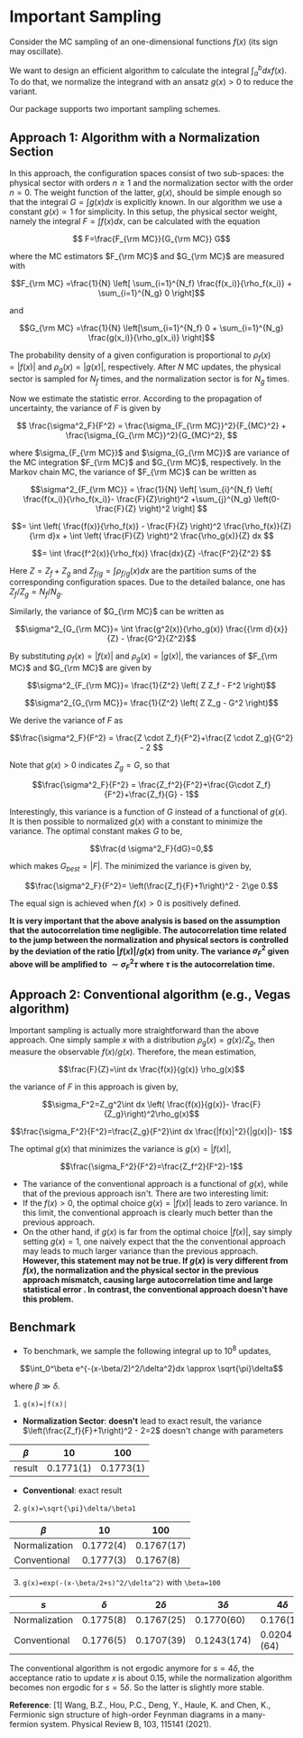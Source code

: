 # Important Sampling


Consider the MC sampling of an one-dimensional functions $f(x)$ (its sign may oscillate).

We want to design an efficient algorithm to calculate the integral $\int_a^b dx f(x)$. To do that, we normalize the integrand with an ansatz $g(x)>0$ to reduce the variant. 

Our package supports two important sampling schemes. 

## Approach 1: Algorithm with a Normalization Section

In this approach, the configuration spaces consist of two sub-spaces: the physical sector with orders $n\ge 1$ and the normalization sector with the order $n=0$. The weight function of the latter, $g({x})$, should be simple enough so that the integral $G=\int g({x}) d x$ is explicitly known. In our algorithm we use a constant $g(x) \propto 1$ for simplicity. In this setup, the physical sector weight, namely the integral $F = \int f(x) d{x}$, can be calculated with the equation
```math
    F=\frac{F_{\rm MC}}{G_{\rm MC}} G
```
where the MC estimators $F_{\rm MC}$ and $G_{\rm MC}$ are measured with 
```math
F_{\rm MC} =\frac{1}{N} \left[ \sum_{i=1}^{N_f} \frac{f(x_i)}{\rho_f(x_i)} + \sum_{i=1}^{N_g} 0 \right]
```
  and
```math
G_{\rm MC} =\frac{1}{N} \left[\sum_{i=1}^{N_f} 0 + \sum_{i=1}^{N_g} \frac{g(x_i)}{\rho_g(x_i)}  \right]
```

The probability density of a given configuration is proportional to $\rho_{f}(x)=|f(x)|$ and $\rho_{g}(x)=|g(x)|$, respectively. After $N$ MC updates, the physical sector is sampled for $N_f$ times, and the normalization sector is for $N_g$ times. 

Now we estimate the statistic error. According to the propagation of uncertainty, the variance of $F$  is given by
```math
 \frac{\sigma^2_F}{F^2} =  \frac{\sigma_{F_{\rm MC}}^2}{F_{MC}^2} + \frac{\sigma_{G_{\rm MC}}^2}{G_{MC}^2}, 
```
where $\sigma_{F_{\rm MC}}$ and $\sigma_{G_{\rm MC}}$ are variance of the MC integration $F_{\rm MC}$ and $G_{\rm MC}$, respectively. In the Markov chain MC, the variance of $F_{\rm MC}$ can be written as 
```math
\sigma^2_{F_{\rm MC}} = \frac{1}{N} \left[ \sum_{i}^{N_f} \left( \frac{f(x_i)}{\rho_f(x_i)}- \frac{F}{Z}\right)^2 +\sum_{j}^{N_g} \left(0-\frac{F}{Z} \right)^2  \right] 
```
```math
= \int \left( \frac{f(x)}{\rho_f(x)} - \frac{F}{Z} \right)^2 \frac{\rho_f(x)}{Z} {\rm d}x + \int \left( \frac{F}{Z} \right)^2 \frac{\rho_g(x)}{Z} dx 
```
```math
=  \int \frac{f^2(x)}{\rho_f(x)} \frac{dx}{Z} -\frac{F^2}{Z^2} 
```
Here $Z=Z_f+Z_g$ and $Z_{f/g}=\int \rho_{f/g}({x})d{x}$ are the partition sums of the corresponding configuration spaces. Due to the detailed balance, one has $Z_f/Z_g=N_f/N_g$.  

Similarly, the variance of $G_{\rm MC}$ can be written as 
```math
\sigma^2_{G_{\rm MC}}=  \int \frac{g^2(x)}{\rho_g(x)} \frac{{\rm d}{x}}{Z} - \frac{G^2}{Z^2}
```

By substituting $\rho_{f}(x)=|f(x)|$ and  $\rho_{g}(x)=|g(x)|$, the variances of $F_{\rm MC}$ and $G_{\rm MC}$ are given by
```math
\sigma^2_{F_{\rm MC}}= \frac{1}{Z^2} \left( Z Z_f - F^2 \right)
```
```math
\sigma^2_{G_{\rm MC}}= \frac{1}{Z^2} \left( Z Z_g - G^2 \right)
```
We derive the variance of $F$ as
```math
\frac{\sigma^2_F}{F^2} = \frac{Z \cdot Z_f}{F^2}+\frac{Z \cdot Z_g}{G^2} - 2 
```
Note that $g(x)>0$ indicates $Z_g = G$,  so that
```math
\frac{\sigma^2_F}{F^2} = \frac{Z_f^2}{F^2}+\frac{G\cdot Z_f}{F^2}+\frac{Z_f}{G} - 1
```
Interestingly, this variance is a function of $G$ instead of a functional of $g(x)$. It is then possible to normalized $g(x)$ with a constant to minimize the variance. The optimal constant makes $G$ to be,
```math
\frac{d \sigma^2_F}{dG}=0,
```
which makes $G_{best} = |F|$. The minimized the variance is given by,
```math
\frac{\sigma^2_F}{F^2}= \left(\frac{Z_f}{F}+1\right)^2 - 2\ge 0.
```
The equal sign is achieved when $f(x)>0$ is positively defined.

**It is very important that the above analysis is based on the assumption that the autocorrelation time negligible. The autocorrelation time related to the jump between the normalization and physical sectors is controlled by the deviation of the ratio $|f(x)|/g(x)$ from unity. The variance $\sigma_F^2$ given above will be amplified to $\sim \sigma_F^2 \tau$ where $\tau$ is the autocorrelation time.**

## Approach 2: Conventional algorithm (e.g., Vegas algorithm)

Important sampling is actually more straightforward than the above approach. One simply sample $x$ with a distribution $\rho_g(x)=g(x)/Z_g$, then measure the observable $f(x)/g(x)$. Therefore, the mean estimation,
```math
\frac{F}{Z}=\int dx \frac{f(x)}{g(x)} \rho_g(x)
```

the variance of $F$ in this approach is given by,
```math
\sigma_F^2=Z_g^2\int dx \left( \frac{f(x)}{g(x)}- \frac{F}{Z_g}\right)^2\rho_g(x)
```
```math
\frac{\sigma_F^2}{F^2}=\frac{Z_g}{F^2}\int dx \frac{|f(x)|^2}{|g(x)|}- 1
```
The optimal $g(x)$ that minimizes the variance is $g(x) =|f(x)|$,
```math
\frac{\sigma_F^2}{F^2}=\frac{Z_f^2}{F^2}-1
```

- The variance of the conventional approach is a functional of $g(x)$, while that of the previous approach isn't. There are two interesting limit:
- If the $f(x)>0$, the optimal choice $g(x)=|f(x)|$ leads to zero variance. In this limit, the conventional approach is clearly much better than the previous approach.
- On the other hand, if $g(x)$ is far from the optimal choice $|f(x)|$, say simply setting $g(x)=1$, one naively expect that the the conventional approach may leads to much larger variance than the previous approach. **However,  this statement may not be true. If $g(x)$ is very different from $f(x)$, the normalization and the physical sector in the previous approach mismatch, causing large autocorrelation time and large statistical error . In contrast, the conventional approach doesn't have this problem.**

## Benchmark
- To benchmark, we sample the following integral up to $10^8$ updates, 
```math
\int_0^\beta e^{-(x-\beta/2)^2/\delta^2}dx \approx \sqrt{\pi}\delta
```
where $\beta \gg \delta$.
1. ``g(x)=|f(x)|``
- __Normalization Sector__:  __doesn't__ lead to exact result, the variance $\left(\frac{Z_f}{F}+1\right)^2 - 2=2$ doesn't change with parameters

| $\beta$ | 10        | 100       |
| ------- | --------- | --------- |
| result  | 0.1771(1) | 0.1773(1) |

- __Conventional__: exact result
2. ``g(x)=\sqrt{\pi}\delta/\beta1``

| $\beta$       | 10        | 100        |
| ------------- | --------- | ---------- |
| Normalization | 0.1772(4) | 0.1767(17) |
| Conventional  | 0.1777(3) | 0.1767(8)  |

3. ``g(x)=exp(-(x-\beta/2+s)^2/\delta^2)`` with ``\beta=100``

| $s$           | $\delta$  | $2\delta$  | $3\delta$   | $4\delta$   | $5\delta$ |
| ------------- | --------- | ---------- | ----------- | ----------- | --------- |
| Normalization | 0.1775(8) | 0.1767(25) | 0.1770(60)  | 0.176(15)   | 183(143)  |
| Conventional  | 0.1776(5) | 0.1707(39) | 0.1243(174) | 0.0204 (64) |

The conventional algorithm is not ergodic anymore for $s=4\delta$, the acceptance ratio to update $x$ is about $0.15%$, while the normalization algorithm becomes non ergodic for $s=5\delta$. So the latter is slightly more stable.

<!-- The code are ![[test.jl]] for the normalization approach and ![[test2.jl]] for the conventional approach. -->

**Reference**: 
[1] Wang, B.Z., Hou, P.C., Deng, Y., Haule, K. and Chen, K., Fermionic sign structure of high-order Feynman diagrams in a many-fermion system. Physical Review B, 103, 115141 (2021).

